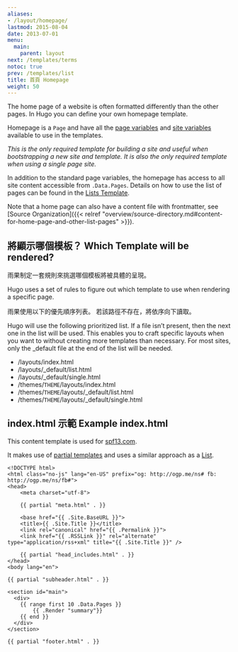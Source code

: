 ```yaml
---
aliases:
- /layout/homepage/
lastmod: 2015-08-04
date: 2013-07-01
menu:
  main:
    parent: layout
next: /templates/terms
notoc: true
prev: /templates/list
title: 首頁 Homepage
weight: 50
---
```


The home page of a website is often formatted differently than the other
pages. In Hugo you can define your own homepage template.

Homepage is a `Page` and have all the [page
variables](/templates/variables/) and [site
variables](/templates/variables/) available to use in the templates.

*This is the only required template for building a site and useful when
bootstrapping a new site and template. It is also the only required
template when using a single page site.*

In addition to the standard page variables, the homepage has access to
all site content accessible from `.Data.Pages`. Details on how to use the
list of pages can be found in the [Lists Template](/templates/list/).

Note that a home page can also have a content file with frontmatter,  see [Source Organization]({{< relref "overview/source-directory.md#content-for-home-page-and-other-list-pages" >}}).

## 將顯示哪個模板？ Which Template will be rendered?
雨果制定一套規則來挑選哪個模板將被具體的呈現。

Hugo uses a set of rules to figure out which template to use when
rendering a specific page.

雨果使用以下的優先順序列表。
若該路徑不存在，將依序向下讀取。

Hugo will use the following prioritized list. If a file isn’t present,
then the next one in the list will be used. This enables you to craft
specific layouts when you want to without creating more templates
than necessary. For most sites, only the \_default file at the end of
the list will be needed.

* /layouts/index.html
* /layouts/\_default/list.html
* /layouts/\_default/single.html
* /themes/`THEME`/layouts/index.html
* /themes/`THEME`/layouts/\_default/list.html
* /themes/`THEME`/layouts/\_default/single.html

## index.html 示範 Example index.html
This content template is used for [spf13.com](http://spf13.com/).

It makes use of [partial templates](/templates/partials/) and uses a similar approach as a [List](/templates/list/).

    <!DOCTYPE html>
    <html class="no-js" lang="en-US" prefix="og: http://ogp.me/ns# fb: http://ogp.me/ns/fb#">
    <head>
        <meta charset="utf-8">

        {{ partial "meta.html" . }}

        <base href="{{ .Site.BaseURL }}">
        <title>{{ .Site.Title }}</title>
        <link rel="canonical" href="{{ .Permalink }}">
        <link href="{{ .RSSLink }}" rel="alternate" type="application/rss+xml" title="{{ .Site.Title }}" />

        {{ partial "head_includes.html" . }}
    </head>
    <body lang="en">

    {{ partial "subheader.html" . }}

    <section id="main">
      <div>
        {{ range first 10 .Data.Pages }}
            {{ .Render "summary"}}
        {{ end }}
      </div>
    </section>

    {{ partial "footer.html" . }}
